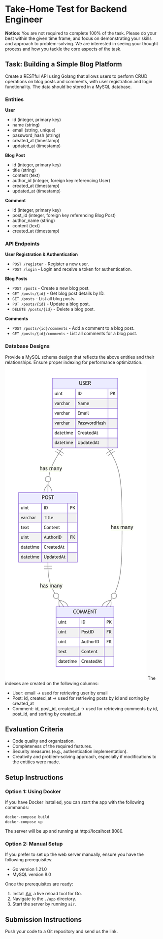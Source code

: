 # Take-Home Test for Backend Engineer

**Notice:** You are not required to complete 100% of the task. Please do your best within the given time frame, and focus on demonstrating your skills and approach to problem-solving. We are interested in seeing your thought process and how you tackle the core aspects of the task.

## Task: Building a Simple Blog Platform

Create a RESTful API using Golang that allows users to perform CRUD operations on blog posts and comments, with user registration and login functionality. The data should be stored in a MySQL database.

### Entities

**User**

- id (integer, primary key)
- name (string)
- email (string, unique)
- password_hash (string)
- created_at (timestamp)
- updated_at (timestamp)

**Blog Post**

- id (integer, primary key)
- title (string)
- content (text)
- author_id (integer, foreign key referencing User)
- created_at (timestamp)
- updated_at (timestamp)

**Comment**

- id (integer, primary key)
- post_id (integer, foreign key referencing Blog Post)
- author_name (string)
- content (text)
- created_at (timestamp)

### API Endpoints

**User Registration & Authentication**

- `POST /register` - Register a new user.
- `POST /login` - Login and receive a token for authentication.

**Blog Posts**

- `POST /posts` - Create a new blog post.
- `GET /posts/{id}` - Get blog post details by ID.
- `GET /posts` - List all blog posts.
- `PUT /posts/{id}` - Update a blog post.
- `DELETE /posts/{id}` - Delete a blog post.

**Comments**

- `POST /posts/{id}/comments` - Add a comment to a blog post.
- `GET /posts/{id}/comments` - List all comments for a blog post.

### Database Designs

Provide a MySQL schema design that reflects the above entities and their relationships.
Ensure proper indexing for performance optimization.
![ERD](assets/ERD.png)
The indexes are created on the following columns:

- User: email -> used for retrieving user by email
- Post: id, created_at -> used for retrieving posts by id and sorting by created_at
- Comment: id, post_id, created_at -> used for retrieving comments by id, post_id, and sorting by created_at

## Evaluation Criteria

- Code quality and organization.
- Completeness of the required features.
- Security measures (e.g., authentication implementation).
- Creativity and problem-solving approach, especially if modifications to the entities were made.

## Setup Instructions

### Option 1: Using Docker

If you have Docker installed, you can start the app with the following commands:

```
docker-compose build
docker-compose up
```

The server will be up and running at http://localhost:8080.

### Option 2: Manual Setup

If you prefer to set up the web server manually, ensure you have the following prerequisites:

- Go version 1.21.0
- MySQL version 8.0

Once the prerequisites are ready:

1. Install [Air](https://github.com/air-verse/air), a live reload tool for Go.
2. Navigate to the `./app` directory.
3. Start the server by running `air`.

## Submission Instructions

Push your code to a Git repository and send us the link.
